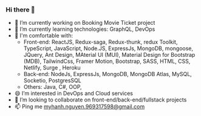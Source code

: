 ### Hi there 👋
- 🔭 I’m currently working on Booking Movie Ticket project
- 🌱 I’m currently learning technologies: GraphQL, DevOps 
- 🌱 I'm comfortable with: 
   - Front-end: ReactJS, Redux-saga, Redux-thunk, redux Toolkit, TypeScript, JavaScript, Node.JS, ExpressJs, MongoDB, mongoose, JQuery, Ant Design, MAterial UI (MUI), Material Design for Bootstrap (MDB), TailwindCss, Framer Motion, Bootstrap, SASS, HTML, CSS, Netlify, Surge , Heroku
   - Back-end: NodeJs, ExpressJs, MongoDB, MongoDB Atlas, MySQL, Socketio, PostgresSQL
   - Others: Java, C#, OOP,
- 😄 I’m interested in DevOps and Cloud services
- 👯 I’m looking to collaborate on front-end/back-end/fullstack projects
- 📫 Ping me myhanh.nguyen.969317598@gmail.com


